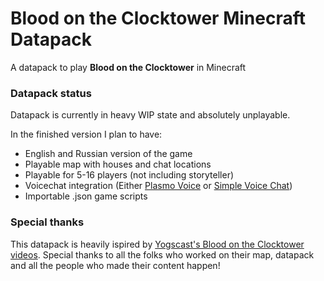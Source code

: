 # Blood on the Clocktower Minecraft Datapack

A datapack to play **Blood on the Clocktower** in Minecraft

### Datapack status

Datapack is currently in heavy WIP state and absolutely unplayable.

In the finished version I plan to have:
- English and Russian version of the game
- Playable map with houses and chat locations
- Playable for 5-16 players (not including storyteller)
- Voicechat integration (Either [Plasmo Voice](https://modrinth.com/plugin/plasmo-voice) or [Simple Voice Chat](https://modrinth.com/plugin/simple-voice-chat))
- Importable .json game scripts

### Special thanks

This datapack is heavily ispired by [Yogscast's Blood on the Clocktower videos](https://www.youtube.com/watch?v=lF96Jd3Eaeg&list=PL3XZNMGhpynNejnoM0dUcoQHphz3ax00M). Special thanks to all the folks who worked on their map, datapack and all the people who made their content happen!

